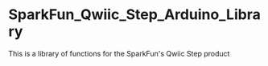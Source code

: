 # SparkFun_Qwiic_Step_Arduino_Library
This is a library of functions for the SparkFun's Qwiic Step product

